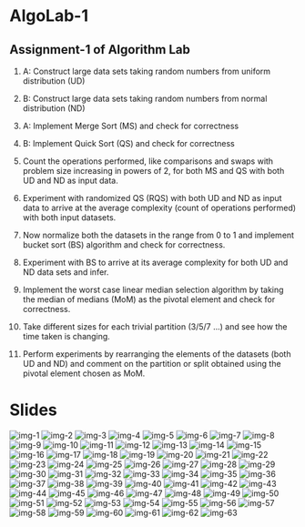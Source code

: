# AlgoLab-1

## Assignment-1 of Algorithm Lab

1. A: Construct large data sets taking random numbers from uniform distribution (UD)

1. B: Construct large data sets taking random numbers from normal distribution (ND)

2. A: Implement Merge Sort (MS) and check for correctness

2. B: Implement Quick Sort (QS) and check for correctness

3. Count the operations performed, like comparisons and swaps with problem size increasing in powers of 2, for both MS and QS with both UD and ND as input data.

4. Experiment with randomized QS (RQS) with both UD and ND as input data to arrive at the average complexity (count of operations performed) with both input datasets.

5. Now normalize both the datasets in the range from 0 to 1 and implement bucket sort (BS) algorithm and check for correctness.

6. Experiment with BS to arrive at its average complexity for both UD and ND data sets and infer.

7. Implement the worst case linear median selection algorithm by taking the median of medians (MoM) as the pivotal element and check for correctness.

8. Take different sizes for each trivial partition (3/5/7 ...) and see how the time taken is changing.

9. Perform experiments by rearranging the elements of the datasets (both UD and ND) and comment on the partition or split obtained using the pivotal element chosen as MoM.

# Slides

![img-1](slides/0001.jpg)
![img-2](slides/0002.jpg)
![img-3](slides/0003.jpg)
![img-4](slides/0004.jpg)
![img-5](slides/0005.jpg)
![img-6](slides/0006.jpg)
![img-7](slides/0007.jpg)
![img-8](slides/0008.jpg)
![img-9](slides/0009.jpg)
![img-10](slides/0010.jpg)
![img-11](slides/0011.jpg)
![img-12](slides/0012.jpg)
![img-13](slides/0013.jpg)
![img-14](slides/0014.jpg)
![img-15](slides/0015.jpg)
![img-16](slides/0016.jpg)
![img-17](slides/0017.jpg)
![img-18](slides/0018.jpg)
![img-19](slides/0019.jpg)
![img-20](slides/0020.jpg)
![img-21](slides/0021.jpg)
![img-22](slides/0022.jpg)
![img-23](slides/0023.jpg)
![img-24](slides/0024.jpg)
![img-25](slides/0025.jpg)
![img-26](slides/0026.jpg)
![img-27](slides/0027.jpg)
![img-28](slides/0028.jpg)
![img-29](slides/0029.jpg)
![img-30](slides/0030.jpg)
![img-31](slides/0031.jpg)
![img-32](slides/0032.jpg)
![img-33](slides/0033.jpg)
![img-34](slides/0034.jpg)
![img-35](slides/0035.jpg)
![img-36](slides/0036.jpg)
![img-37](slides/0037.jpg)
![img-38](slides/0038.jpg)
![img-39](slides/0039.jpg)
![img-40](slides/0040.jpg)
![img-41](slides/0041.jpg)
![img-42](slides/0042.jpg)
![img-43](slides/0043.jpg)
![img-44](slides/0044.jpg)
![img-45](slides/0045.jpg)
![img-46](slides/0046.jpg)
![img-47](slides/0047.jpg)
![img-48](slides/0048.jpg)
![img-49](slides/0049.jpg)
![img-50](slides/0050.jpg)
![img-51](slides/0051.jpg)
![img-52](slides/0052.jpg)
![img-53](slides/0053.jpg)
![img-54](slides/0054.jpg)
![img-55](slides/0055.jpg)
![img-56](slides/0056.jpg)
![img-57](slides/0057.jpg)
![img-58](slides/0058.jpg)
![img-59](slides/0059.jpg)
![img-60](slides/0060.jpg)
![img-61](slides/0061.jpg)
![img-62](slides/0062.jpg)
![img-63](slides/0063.jpg)
